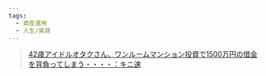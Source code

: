 ```yaml
---
tags:
  - 資産運用
  - 人生/賃貸
---
```

>[42歳アイドルオタクさん、ワンルームマンション投資で1500万円の借金を背負ってしまう・・・・：キニ速](http://blog.livedoor.jp/kinisoku/archives/5569453.html)
